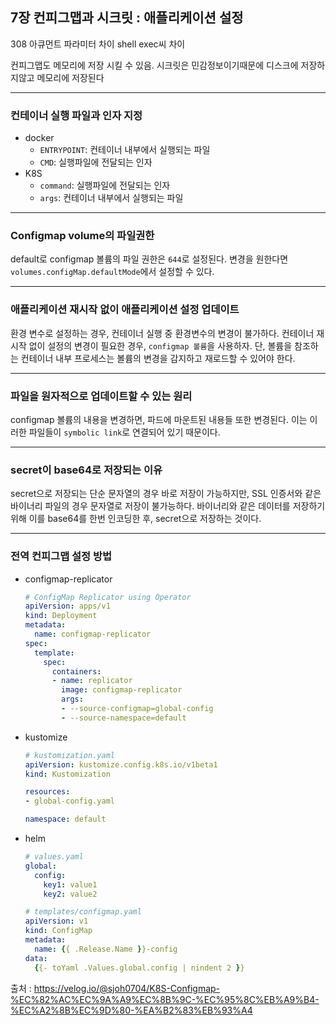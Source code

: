 ## 7장 컨피그맵과 시크릿 : 애플리케이션 설정


308 아큐먼트 파라미터 차이
shell exec씨 차이

컨피그맵도 메모리에 저장 시킬 수 있음.
시크릿은 민감정보이기때문에 디스크에 저장하지않고 메모리에 저장된다



---



### 컨테이너 실행 파일과 인자 지정

- docker
  - `ENTRYPOINT`: 컨테이너 내부에서 실행되는 파일
  - `CMD`: 실행파일에 전달되는 인자
- K8S
  - `command`: 실행파일에 전달되는 인자
  - `args`: 컨테이너 내부에서 실행되는 파일



---



### Configmap volume의 파일권한

default로 configmap 볼륨의 파일 권한은 `644`로 설정된다.
변경을 원한다면 `volumes.configMap.defaultMode`에서 설정할 수 있다.



---



### 애플리케이션 재시작 없이 애플리케이션 설정 업데이트

환경 변수로 설정하는 경우, 컨테이너 실행 중 환경변수의 변경이 불가하다.
컨테이너 재시작 없이 설정의 변경이 필요한 경우, `configmap 볼륨`을 사용하자.
단, 볼륨을 참조하는 컨테이너 내부 프로세스는 볼륨의 변경을 감지하고 재로드할 수 있어야 한다.



---



### 파일을 원자적으로 업데이트할 수 있는 원리

configmap 볼륨의 내용을 변경하면, 파드에 마운트된 내용들 또한 변경된다.
이는 이러한 파일들이 `symbolic link`로 연결되어 있기 때문이다.



---



### secret이 base64로 저장되는 이유

secret으로 저장되는 단순 문자열의 경우 바로 저장이 가능하지만,
SSL 인증서와 같은 바이너리 파일의 경우 문자열로 저장이 불가능하다.
바이너리와 같은 데이터를 저장하기 위해 이를 base64를 한번 인코딩한 후, secret으로 저장하는 것이다.



---



### 전역 컨피그맵 설정 방법

 - configmap-replicator

   ```yaml
   # ConfigMap Replicator using Operator
   apiVersion: apps/v1
   kind: Deployment
   metadata:
     name: configmap-replicator
   spec:
     template:
       spec:
         containers:
         - name: replicator
           image: configmap-replicator
           args:
           - --source-configmap=global-config
           - --source-namespace=default
   ```

   

 - kustomize

   ```yaml
   # kustomization.yaml
   apiVersion: kustomize.config.k8s.io/v1beta1
   kind: Kustomization
   
   resources:
   - global-config.yaml
   
   namespace: default
   ```

   

 - helm

   ```yaml
   # values.yaml
   global:
     config:
       key1: value1
       key2: value2
   
   # templates/configmap.yaml
   apiVersion: v1
   kind: ConfigMap
   metadata:
     name: {{ .Release.Name }}-config
   data:
     {{- toYaml .Values.global.config | nindent 2 }}
   ```

   

출처 : https://velog.io/@sjoh0704/K8S-Configmap-%EC%82%AC%EC%9A%A9%EC%8B%9C-%EC%95%8C%EB%A9%B4-%EC%A2%8B%EC%9D%80-%EA%B2%83%EB%93%A4